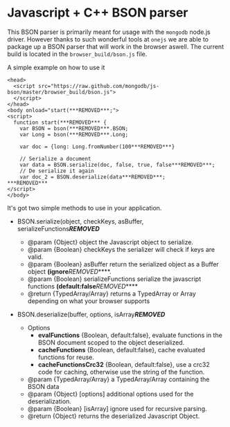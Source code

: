 Javascript + C++ BSON parser
============================

This BSON parser is primarily meant for usage with the `mongodb` node.js driver. However thanks to such wonderful tools at `onejs` we are able to package up a BSON parser that will work in the browser aswell. The current build is located in the `browser_build/bson.js` file.

A simple example on how to use it

    <head>
      <script src="https://raw.github.com/mongodb/js-bson/master/browser_build/bson.js">
      </script>
    </head>
    <body onload="start(***REMOVED***;">
    <script>
      function start(***REMOVED*** {
        var BSON = bson(***REMOVED***.BSON;
        var Long = bson(***REMOVED***.Long;

        var doc = {long: Long.fromNumber(100***REMOVED***}

        // Serialize a document
        var data = BSON.serialize(doc, false, true, false***REMOVED***;
        // De serialize it again
        var doc_2 = BSON.deserialize(data***REMOVED***;
    ***REMOVED***
    </script>
    </body>

  It's got two simple methods to use in your application.

  * BSON.serialize(object, checkKeys, asBuffer, serializeFunctions***REMOVED***
     * @param {Object} object the Javascript object to serialize.
     * @param {Boolean} checkKeys the serializer will check if keys are valid.
     * @param {Boolean} asBuffer return the serialized object as a Buffer object **(ignore***REMOVED*****.
     * @param {Boolean} serializeFunctions serialize the javascript functions **(default:false***REMOVED*****
     * @return {TypedArray/Array} returns a TypedArray or Array depending on what your browser supports
 
  * BSON.deserialize(buffer, options, isArray***REMOVED***
     * Options
       * **evalFunctions** {Boolean, default:false}, evaluate functions in the BSON document scoped to the object deserialized.
       * **cacheFunctions** {Boolean, default:false}, cache evaluated functions for reuse.
       * **cacheFunctionsCrc32** {Boolean, default:false}, use a crc32 code for caching, otherwise use the string of the function.
     * @param {TypedArray/Array} a TypedArray/Array containing the BSON data
     * @param {Object} [options] additional options used for the deserialization.
     * @param {Boolean} [isArray] ignore used for recursive parsing.
     * @return {Object} returns the deserialized Javascript Object.
